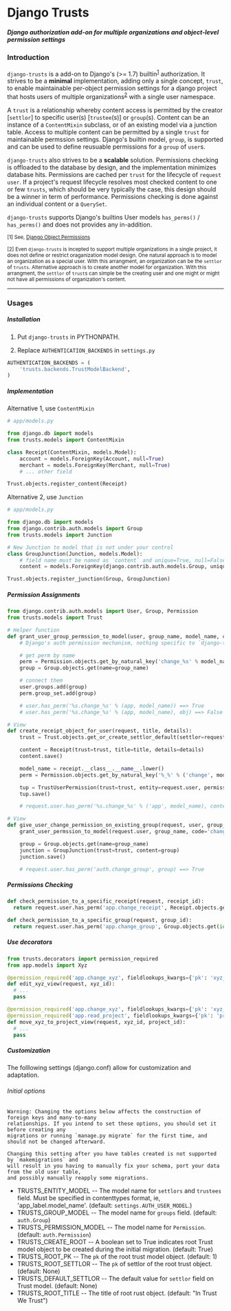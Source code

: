 # Django Trusts

##### Django authorization add-on for multiple organizations and object-level permission settings

### Introduction
`django-trusts` is a add-on to Django's (>= 1.7) builtin<sup>[1](#footnote1)</sup> authorization. It strives to be a **minimal** implementation, adding only a single concept, `trust`, to enable maintainable per-object permission settings for a django project that hosts users of multiple organizations<sup>[2](#footnote2)</sup> with a single user namespace.

A `trust` is a relationship whereby content access is permitted by the creator [`settlor`] to specific user(s) [`trustee`(s)] or `group`(s). Content can be an instance of a `ContentMixin` subclass, or of an existing model via a junction table. Access to multiple content can be permitted by a single `trust` for maintainable permssion settings. Django's builtin model, `group`, is supported and can be used to define reusuable permissions for a `group` of `user`s.

`django-trusts` also strives to be a **scalable** solution. Permissions checking is offloaded to the database by design, and the implementation minimizes database hits. Permissions are cached per `trust` for the lifecycle of `request user`. If a project's request lifecycle resolves most checked content to one or few `trusts`, which should be very typically the case, this design should be a winner in term of performance. Permissions checking is done against an individual content or a `QuerySet`.

`django-trusts` supports Django's builtins User models `has_perms()` / `has_perms()` and does not provides any in-addition.


<sup id="footnote1">[1] See, [Django Object Permissions](https://github.com/djangoadvent/djangoadvent-articles/blob/master/1.2/06_object-permissions.rst)</sup>

<sup id="footnote2">[2] Even `django-trusts` is incepted to support multiple organizations in a single project, it does not define or restrict oraganization model design. One natural approach is to model an organization as a special user. With this arrangment, an organization can be the `settlor` of `trusts`. Alternative approach is to create another model for organization. With this arrangment, the `settlor` of `trust`s can simple be the creating user and one might or might not have all permissions of organization's content.</sup>

---

### Usages

#####  Installation
1. Put `django-trusts` in PYTHONPATH.

2. Replace `AUTHENTICATION_BACKENDS` in `settings.py`

```python
AUTHENTICATION_BACKENDS = (
    'trusts.backends.TrustModelBackend',
)
```

#####  Implementation

Alternative 1, use `ContentMixin`

```python
# app/models.py

from django.db import models
from trusts.models import ContentMixin

class Receipt(ContentMixin, models.Model):
    account = models.ForeignKey(Account, null=True)
    merchant = models.ForeignKey(Merchant, null=True)
    # ... other field

Trust.objects.register_content(Receipt)
```


Alternative 2, use `Junction`

```python
# app/models.py

from django.db import models
from django.contrib.auth.models import Group
from trusts.models import Junction

# New Junction to model that is not under your control
class GroupJunction(Junction, models.Model):
    # field name must be named as `content` and unique=True, null=False, blank=False
    content = models.ForeignKey(django.contrib.auth.models.Group, unique=True, null=False, blank=False)

Trust.objects.register_junction(Group, GroupJunction)
```

##### Permission Assignments

```python
from django.contrib.auth.models import User, Group, Permission
from trusts.models import Trust

# Helper function
def grant_user_group_permssion_to_model(user, group_name, model_name, code='change', app='app'):
    # Django's auth permission mechanism, nothing specific to `django-trust`

    # get perm by name
    perm = Permission.objects.get_by_natural_key('change_%s' % model_name, app, model_name)
    group = Group.objects.get(name=group_name)

    # connect them
    user.groups.add(group)
    perm.group_set.add(group)

    # user.has_perm('%s.change_%s' % (app, model_name)) ==> True
    # user.has_perm('%s.change_%s' % (app, model_name), obj) ==> False

# View
def create_receipt_object_for_user(request, title, details):
    trust = Trust.objects.get_or_create_settlor_default(settlor=request.user) 

    content = Receipt(trust=trust, title=title, details=details)
    content.save()

    model_name = receipt.__class__.__name__.lower()
    perm = Permission.objects.get_by_natural_key('%_%' % ('change', model_name), 'app', model_name)

    tup = TrustUserPermission(trust=trust, entity=request.user, permission=perm)
    tup.save()

    # request.user.has_perm('%s.change_%s' % ('app', model_name), content) ==> True

# View
def give_user_change_permission_on_existing_group(request, user, group_name):
    grant_user_permssion_to_model(request.user, group_name, code='change', app='auth')

    group = Group.objects.get(name=group_name)
    junction = GroupJunction(trust=trust, content=group)
    junction.save()

    # request.user.has_perm('auth.change_group', group) ==> True
```

##### Permissions Checking

```python
def check_permission_to_a_specific_receipt(request, receipt_id):
  return request.user.has_perm('app.change_receipt', Receipt.objects.get(id=receipt_id))

def check_permission_to_a_specific_group(request, group_id):
  return request.user.has_perm('app.change_group', Group.objects.get(id=group_id))
```

##### Use decorators

```python
from trusts.decorators import permission_required
from app.models import Xyz

@permission_required('app.change_xyz', fieldlookups_kwargs={'pk': 'xyz_id'})
def edit_xyz_view(request, xyz_id):
  # ...
  pass

@permission_required('app.change_xyz', fieldlookups_kwargs={'pk': 'xyz_id'})
@permission_required('app.read_project', fieldlookups_kwargs={'pk': 'project_id'})
def move_xyz_to_project_view(request, xyz_id, project_id):
  # ...
  pass

```

##### Customization

The folllowing settings (django.conf) allow for customization and adaptation.


###### Initial options

    Warning: Changing the options below affects the construction of foreign keys and many-to-many
    relationships. If you intend to set these options, you should set it before creating any
    migrations or running `manage.py migrate` for the first time, and should not be changed afterward.

    Changing this setting after you have tables created is not supported by `makemigrations` and
    will result in you having to manually fix your schema, port your data from the old user table,
    and possibly manually reapply some migrations.

* TRUSTS_ENTITY_MODEL -- The model name for `settlors` and `trustees` field. Must be specified in contenttypes format, ie, 'app_label.model_name'. (default: `settings.AUTH_USER_MODEL`.)
* TRUSTS_GROUP_MODEL -- The model name for `groups` field. (default: `auth.Group`)
* TRUSTS_PERMISSION_MODEL -- The model name for `Permission`. (default: `auth.Permission`)
* TRUSTS_CREATE_ROOT -- A boolean set to True indicates root Trust model object to be created during the initial migration. (default: True)
* TRUSTS_ROOT_PK -- The `pk` of the root trust model object. (default: 1)
* TRUSTS_ROOT_SETTLOR -- The `pk` of settlor of the root trust object. (default: None)
* TRUSTS_DEFAULT_SETTLOR -- The default value for `settlor` field on Trust model. (default: None)
* TRUSTS_ROOT_TITLE -- The title of root rust object. (default: "In Trust We Trust")
